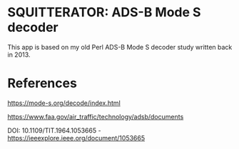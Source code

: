 # SQUITTERATOR: ADS-B Mode S decoder
This app is based on my old Perl ADS-B Mode S decoder study written back in 2013. 

# References
https://mode-s.org/decode/index.html

https://www.faa.gov/air_traffic/technology/adsb/documents

DOI: 10.1109/TIT.1964.1053665 - https://ieeexplore.ieee.org/document/1053665